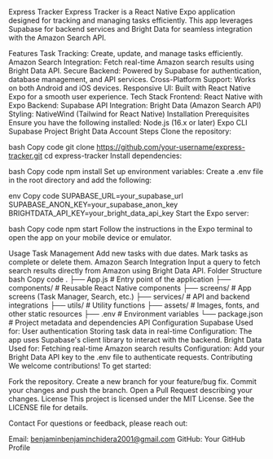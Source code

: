 Express Tracker
Express Tracker is a React Native Expo application designed for tracking and managing tasks efficiently. This app leverages Supabase for backend services and Bright Data for seamless integration with the Amazon Search API.

Features
Task Tracking: Create, update, and manage tasks efficiently.
Amazon Search Integration: Fetch real-time Amazon search results using Bright Data API.
Secure Backend: Powered by Supabase for authentication, database management, and API services.
Cross-Platform Support: Works on both Android and iOS devices.
Responsive UI: Built with React Native Expo for a smooth user experience.
Tech Stack
Frontend: React Native with Expo
Backend: Supabase
API Integration: Bright Data (Amazon Search API)
Styling: NativeWind (Tailwind for React Native)
Installation
Prerequisites
Ensure you have the following installed:
Node.js (16.x or later)
Expo CLI
Supabase Project
Bright Data Account
Steps
Clone the repository:

bash
Copy code
git clone https://github.com/your-username/express-tracker.git
cd express-tracker
Install dependencies:

bash
Copy code
npm install
Set up environment variables: Create a .env file in the root directory and add the following:

env
Copy code
SUPABASE_URL=your_supabase_url
SUPABASE_ANON_KEY=your_supabase_anon_key
BRIGHTDATA_API_KEY=your_bright_data_api_key
Start the Expo server:

bash
Copy code
npm start
Follow the instructions in the Expo terminal to open the app on your mobile device or emulator.

Usage
Task Management
Add new tasks with due dates.
Mark tasks as complete or delete them.
Amazon Search Integration
Input a query to fetch search results directly from Amazon using Bright Data API.
Folder Structure
bash
Copy code
.
├── App.js               # Entry point of the application
├── components/          # Reusable React Native components
├── screens/             # App screens (Task Manager, Search, etc.)
├── services/            # API and backend integrations
├── utils/               # Utility functions
├── assets/              # Images, fonts, and other static resources
├── .env                 # Environment variables
└── package.json         # Project metadata and dependencies
API Configuration
Supabase
Used for:
User authentication
Storing task data in real-time
Configuration: The app uses Supabase's client library to interact with the backend.
Bright Data
Used for:
Fetching real-time Amazon search results
Configuration: Add your Bright Data API key to the .env file to authenticate requests.
Contributing
We welcome contributions! To get started:

Fork the repository.
Create a new branch for your feature/bug fix.
Commit your changes and push the branch.
Open a Pull Request describing your changes.
License
This project is licensed under the MIT License. See the LICENSE file for details.

Contact
For questions or feedback, please reach out:

Email: benjaminbenjaminchidera2001@gmail.com
GitHub: Your GitHub Profile
